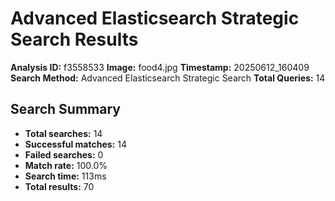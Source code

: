# Advanced Elasticsearch Strategic Search Results

**Analysis ID:** f3558533
**Image:** food4.jpg
**Timestamp:** 20250612_160409
**Search Method:** Advanced Elasticsearch Strategic Search
**Total Queries:** 14

## Search Summary

- **Total searches:** 14
- **Successful matches:** 14
- **Failed searches:** 0
- **Match rate:** 100.0%
- **Search time:** 113ms
- **Total results:** 70

